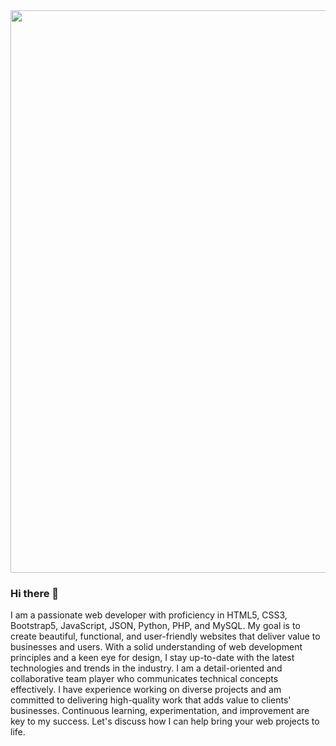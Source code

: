 <img width="900px" src ="https://images.pexels.com/photos/5193713/pexels-photo-5193713.jpeg?auto=compress&cs=tinysrgb&dpr=3&h=750&w=1260">

### Hi there 👋
I am a passionate web developer with proficiency in HTML5, CSS3, Bootstrap5, JavaScript, JSON, Python, PHP, and MySQL. My goal is to create beautiful, functional, and user-friendly websites that deliver value to businesses and users. With a solid understanding of web development principles and a keen eye for design, I stay up-to-date with the latest technologies and trends in the industry. I am a detail-oriented and collaborative team player who communicates technical concepts effectively. I have experience working on diverse projects and am committed to delivering high-quality work that adds value to clients' businesses. Continuous learning, experimentation, and improvement are key to my success. Let's discuss how I can help bring your web projects to life.
<!--
**damoah2/damoah2** is a ✨ _special_ ✨ repository because its `README.md` (this file) appears on your GitHub profile.

Here are some ideas to get you started:

- 🔭 I’m currently working on ...
- 
- 👯 I’m looking to collaborate on ...
- 🤔 I’m looking for help with ...
- 💬 Ask me about ...
- 📫 How to reach me: ...
- 😄 Pronouns: ...
- ⚡ Fun fact: ...
-->
